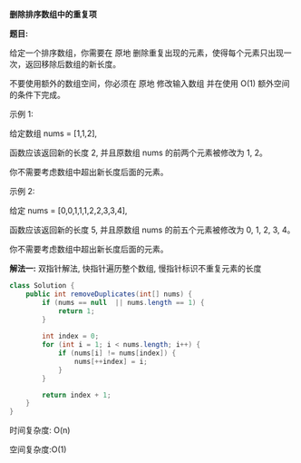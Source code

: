 **删除排序数组中的重复项**



**题目:**

给定一个排序数组，你需要在 原地 删除重复出现的元素，使得每个元素只出现一次，返回移除后数组的新长度。

不要使用额外的数组空间，你必须在 原地 修改输入数组 并在使用 O(1) 额外空间的条件下完成。

示例 1:

给定数组 nums = [1,1,2], 

函数应该返回新的长度 2, 并且原数组 nums 的前两个元素被修改为 1, 2。 

你不需要考虑数组中超出新长度后面的元素。

示例 2:

给定 nums = [0,0,1,1,1,2,2,3,3,4],

函数应该返回新的长度 5, 并且原数组 nums 的前五个元素被修改为 0, 1, 2, 3, 4。

你不需要考虑数组中超出新长度后面的元素。



**解法一:** 双指针解法, 快指针遍历整个数组, 慢指针标识不重复元素的长度

```java
class Solution {
    public int removeDuplicates(int[] nums) {
        if (nums == null  || nums.length == 1) {
            return 1;
        }
        
        int index = 0;
        for (int i = 1; i < nums.length; i++) {
            if (nums[i] != nums[index]) {
                nums[++index] = i;
            }
        }

        return index + 1;
    }
}
```

时间复杂度: O(n)

空间复杂度:O(1)

